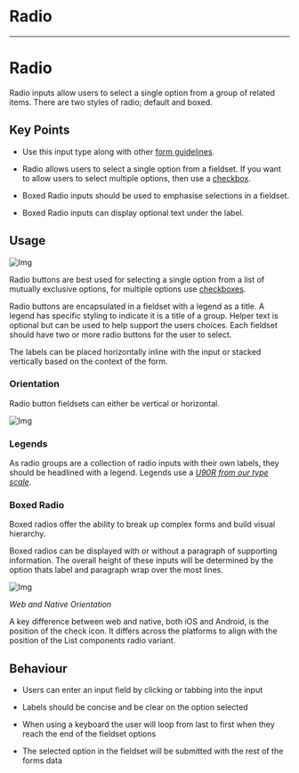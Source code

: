 
# Radio

---

# Radio

Radio inputs allow users to select a single option from a group of related items. There are two styles of radio;  default and boxed.

## Key Points

- Use this input type along with other [form guidelines](https://www.notion.so/Forms-4ba4dd6638ef4faebc0ef89ea4ed60e9).

- Radio allows users to select a single option from a fieldset. If you want to allow users to select multiple options, then use a [checkbox]().

- Boxed Radio inputs should be used to emphasise selections in a fieldset.

- Boxed Radio inputs can display optional text under the label.

## Usage

![Img](https://studio-assets.supernova.io/design-systems/16150/9b2e0898-d9d3-4a72-a099-358cd6b8f567.jpg?Expires=1977609600&Policy=eyJTdGF0ZW1lbnQiOlt7IlJlc291cmNlIjoiaHR0cHM6Ly9zdHVkaW8tYXNzZXRzLnN1cGVybm92YS5pby9kZXNpZ24tc3lzdGVtcy8xNjE1MC85YjJlMDg5OC1kOWQzLTRhNzItYTA5OS0zNThjZDZiOGY1NjcuanBnIiwiQ29uZGl0aW9uIjp7IkRhdGVMZXNzVGhhbiI6eyJBV1M6RXBvY2hUaW1lIjoxOTc3NjA5NjAwfX19XX0_&Signature=UI3CQpcdn7OrFnZvOspdbxFliHYvzYpYHZR3d6fQQrh6RxceVCkhZzBlOiA4yTzggPNNkkwZk6po3My4yjHfQ66TxPrUSQKic9pmlGtBcRqGQyx90dMBbhwlyo3QzUylVUqY6w2KmMUNHybZ0bmkTPSxUnMeg1dmbAXgOqP6OJcOBlZOXuwVIEJ21xvI5ebLWFdrLYUlfbcffAC~SmNSEp4bj756odRxL0GJIZ48TD~mE1QWOSWcW8JSUHccgQqkLH~gdiP~Cps2jZ3F369FjH4BoJNvVV6R83U5x~stDzDtYZHdbbhwQDKMVfeq9fBNBCFkZJGQXnZwti0xKfI85Q__&Key-Pair-Id=APKAJGK34LCCAUR7N6LA)

Radio buttons are best used for selecting a single option from a list of mutually exclusive options, for multiple options use [checkboxes](https://www.notion.so/checkboxes-fc6210dbe04849db90757949ee7b5658).

Radio buttons are encapsulated in a fieldset with a legend as a title. A legend has specific styling to indicate it is a title of a group. Helper text is optional but can be used to help support the users choices. Each fieldset should have two or more radio buttons for the user to select.

The labels can be placed horizontally inline with the input or stacked vertically based on the context of the form.

### Orientation

Radio button fieldsets can either be vertical or horizontal.

![Img](https://studio-assets.supernova.io/design-systems/16150/bddbfc40-0a9e-43f7-9d9d-f998c8347139.jpg?Expires=1977609600&Policy=eyJTdGF0ZW1lbnQiOlt7IlJlc291cmNlIjoiaHR0cHM6Ly9zdHVkaW8tYXNzZXRzLnN1cGVybm92YS5pby9kZXNpZ24tc3lzdGVtcy8xNjE1MC9iZGRiZmM0MC0wYTllLTQzZjctOWQ5ZC1mOTk4YzgzNDcxMzkuanBnIiwiQ29uZGl0aW9uIjp7IkRhdGVMZXNzVGhhbiI6eyJBV1M6RXBvY2hUaW1lIjoxOTc3NjA5NjAwfX19XX0_&Signature=TjwREobfIC8hvsjcs4SGX4Yhbil3Rq-EUv5YWV~M3CDRf8ArQ9FRd40iAXU~I~PuAWHPo6ym6DNroeFEdza8uc~d81dWVZP3Rh8tlViHWMmBOFqWp31akylWfbAINLRJ4A-mEoio46nntqRoRVI~BXI8SV8wygRjlFJYIfaindvOSnRsUIHlt97UCOnqj-6hcDZMH2B1wComM-Ek4lCI6A8m38ZJ7cjq0wF7S9GJTVzHHcm53tq3-cnB46Ryy44CXRI7GWKT1RXbCxKmBHon8VHS1Ky5VjZjETapEh90qj3qYh~BRWEsK9-lnGtZCZWBhMtj0qTzayqqUd03J9R5lA__&Key-Pair-Id=APKAJGK34LCCAUR7N6LA)

### Legends

As radio groups are a collection of radio inputs with their own labels, they should be headlined with a legend. Legends use a [*U90R from our type scale*]().

### Boxed Radio

Boxed radios offer the ability to break up complex forms and build visual hierarchy.

Boxed radios can be displayed with or without a paragraph of supporting information. The overall height of these inputs will be determined by the option thats label and paragraph wrap over the most lines.

![Img](https://studio-assets.supernova.io/design-systems/16150/8df9bbfd-4f92-4985-b2cc-4d8690a2f1fb.jpg?Expires=1977609600&Policy=eyJTdGF0ZW1lbnQiOlt7IlJlc291cmNlIjoiaHR0cHM6Ly9zdHVkaW8tYXNzZXRzLnN1cGVybm92YS5pby9kZXNpZ24tc3lzdGVtcy8xNjE1MC84ZGY5YmJmZC00ZjkyLTQ5ODUtYjJjYy00ZDg2OTBhMmYxZmIuanBnIiwiQ29uZGl0aW9uIjp7IkRhdGVMZXNzVGhhbiI6eyJBV1M6RXBvY2hUaW1lIjoxOTc3NjA5NjAwfX19XX0_&Signature=GoXLDL9VLWIIGWDaLqcKx5NdVGYl1ENCZHdWRCFG7UR5upXFUjYGTHIOGrIbr8hG1YhCTio5d0hRIMS6uanKKhy3VDc8R~5w2URz~Mh2Ek1VPaH9mPQc0HzarqOAoRH8xnr-eJ1AMG~5K8R9H6~02BN0SyZ8f7otPwLohIx7Rxn5z2XF~8clDh56Ro-xy0EE7petjWfiQdKRMAMAMXUsxsKYDZF2zRZsqh60sG7xuAvUj4w3j7L-YUxURSFyQQ7ZlmFutBd0n27LHAMk1xekOS31EluzOOMg0G57XIRdUhhKkVO1K29wCSfliEDkTtc0IZWXp15Sx7bXkmLlhVktZg__&Key-Pair-Id=APKAJGK34LCCAUR7N6LA)

*Web and Native Orientation*

A key difference between web and native, both iOS and Android, is the position of the check icon. It differs across the platforms to align with the position of the List components radio variant.

## Behaviour

- Users can enter an input field by clicking or tabbing into the input

- Labels should be concise and be clear on the option selected

- When using a keyboard the user will loop from last to first when they reach the end of the fieldset options

- The selected option in the fieldset will be submitted with the rest of the forms data